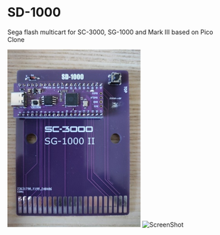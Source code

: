 # SD-1000
Sega flash multicart for SC-3000, SG-1000 and Mark III based on Pico Clone



![ScreenShot](https://raw.githubusercontent.com/aotta/SD-1000/main/pictures/sega0.jpg)
![ScreenShot](https://raw.githubusercontent.com/aotta/SD-1000/main/pictures/sega1.jpeg)

